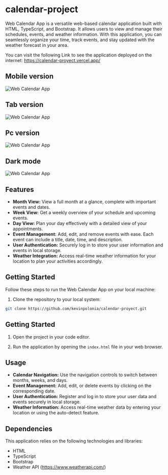 # calendar-project


Web Calendar App is a versatile web-based calendar application built with HTML, TypeScript, and Bootstrap. It allows users to view and manage their schedules, events, and weather information. With this application, you can seamlessly organize your time, track events, and stay updated with the weather forecast in your area.

You can visit the following Link to see the application deployed on the internet:  https://calendar-proyect.vercel.app/

## Mobile version
![Web Calendar App](/img/mobile.png)

## Tab version
![Web Calendar App](/img/tab.png)

## Pc version
![Web Calendar App](/img/mac.png)

## Dark mode
![Web Calendar App](/img/mac-dark.png)



## Features

- **Month View:** View a full month at a glance, complete with important events and dates.
- **Week View:** Get a weekly overview of your schedule and upcoming events.
- **Day View:** Plan your day effectively with a detailed view of your appointments.
- **Event Management:** Add, edit, and remove events with ease. Each event can include a title, date, time, and description.
- **User Authentication:** Securely log in to store your user information and events in local storage.
- **Weather Integration:** Access real-time weather information for your location to plan your activities accordingly.

## Getting Started

Follow these steps to run the Web Calendar App on your local machine:

1. Clone the repository to your local system:
```bash
git clone https://github.com/kevinpolonia/calendar-proyect.git
```


## Getting Started

1. Open the project in your code editor.

2. Run the application by opening the `index.html` file in your web browser.

## Usage

- **Calendar Navigation:** Use the navigation controls to switch between months, weeks, and days.
- **Event Management:** Add, edit, or delete events by clicking on the corresponding date.
- **User Authentication:** Register and log in to store your user data and events securely in local storage.
- **Weather Information:** Access real-time weather data by entering your location or using the auto-detect feature.

## Dependencies

This application relies on the following technologies and libraries:

- HTML
- TypeScript
- Bootstrap
- Weather API (https://www.weatherapi.com/)
